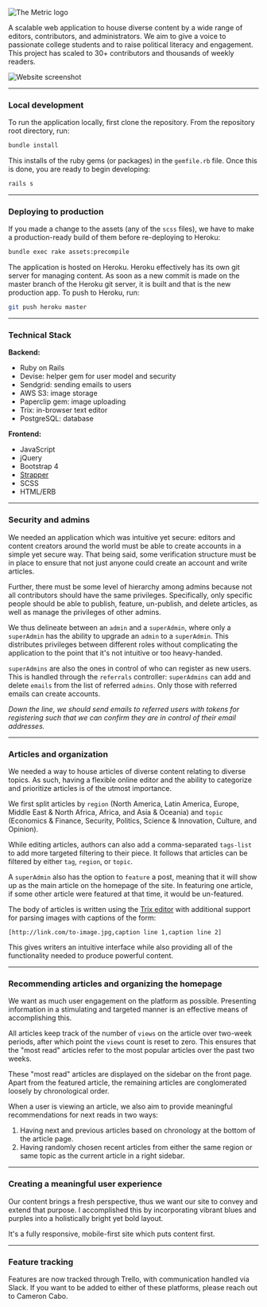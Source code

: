 ![The Metric logo](https://s3-us-west-1.amazonaws.com/ccabo/metric-logo.png)

A scalable web application to house diverse content by a wide range of editors, contributors, and administrators. We aim to give a voice to passionate college students and to raise political literacy and engagement. This project has scaled to 30+ contributors and thousands of weekly readers.

![Website screenshot](https://s3-us-west-1.amazonaws.com/ccabo/metric-screenshot.png)

--------------------------------------------------------------------------------

### Local development

To run the application locally, first clone the repository. From the repository root directory, run:

```bash
bundle install
```

This installs of the ruby gems (or packages) in the `gemfile.rb` file. Once this is done, you are ready to begin developing:

```bash
rails s
```

--------------------------------------------------------------------------------

### Deploying to production

If you made a change to the assets (any of the `scss` files), we have to make a production-ready build of them before re-deploying to Heroku:

```bash
bundle exec rake assets:precompile
```

The application is hosted on Heroku. Heroku effectively has its own git server for managing content. As soon as a new commit is made on the master branch of the Heroku git server, it is built and that is the new production app. To push to Heroku, run:

```bash
git push heroku master
```

--------------------------------------------------------------------------------

### Technical Stack

__Backend:__

* Ruby on Rails
* Devise: helper gem for user model and security
* Sendgrid: sending emails to users
* AWS S3: image storage
* Paperclip gem: image uploading
* Trix: in-browser text editor
* PostgreSQL: database

__Frontend:__

* JavaScript
* jQuery
* Bootstrap 4
* [Strapper](https://github.com/ccabo1/strapper)
* SCSS
* HTML/ERB

--------------------------------------------------------------------------------

### Security and admins

We needed an application which was intuitive yet secure: editors and content creators around the world must be able to create accounts in a simple yet secure way. That being said, some verification structure must be in place to ensure that not just anyone could create an account and write articles.

Further, there must be some level of hierarchy among admins because not all contributors should have the same privileges. Specifically, only specific people should be able to publish, feature, un-publish, and delete articles, as well as manage the privileges of other admins.

We thus delineate between an `admin` and a `superAdmin`, where only a `superAdmin` has the ability to upgrade an `admin` to a `superAdmin`. This distributes privileges between different roles without complicating the application to the point that it's not intuitive or too heavy-handed.

`superAdmins` are also the ones in control of who can register as new users. This is handled through the `referrals` controller: `superAdmins` can add and delete `emails` from the list of referred `admins`. Only those with referred emails can create accounts.

_Down the line, we should send emails to referred users with tokens for registering such that we can confirm they are in control of their email addresses._

--------------------------------------------------------------------------------

### Articles and organization

We needed a way to house articles of diverse content relating to diverse topics. As such, having a flexible online editor and the ability to categorize and prioritize articles is of the utmost importance.

We first split articles by `region` (North America, Latin America, Europe, Middle East & North Africa, Africa, and Asia & Oceania) and `topic` (Economics & Finance, Security, Politics, Science & Innovation, Culture, and Opinion).

While editing articles, authors can also add a comma-separated `tags-list` to add more targeted filtering to their piece. It follows that articles can be filtered by either `tag`, `region`, or `topic`.

A `superAdmin` also has the option to `feature` a post, meaning that it will show up as the main article on the homepage of the site. In featuring one article, if some other article were featured at that time, it would be un-featured.

The body of articles is written using the [Trix editor](https://trix-editor.org/) with additional support for parsing images with captions of the form:
```
[http://link.com/to-image.jpg,caption line 1,caption line 2]
```
This gives writers an intuitive interface while also providing all of the functionality needed to produce powerful content.

--------------------------------------------------------------------------------

### Recommending articles and organizing the homepage

We want as much user engagement on the platform as possible. Presenting information in a stimulating and targeted manner is an effective means of accomplishing this.

All articles keep track of the number of `views` on the article over two-week periods, after which point the `views` count is reset to zero. This ensures that the "most read" articles refer to the most popular articles over the past two weeks.

These "most read" articles are displayed on the sidebar on the front page. Apart from the featured article, the remaining articles are conglomerated loosely by chronological order.

When a user is viewing an article, we also aim to provide meaningful recommendations for next reads in two ways:
1. Having next and previous articles based on chronology at the bottom of the article page.
2. Having randomly chosen recent articles from either the same region or same topic as the current article in a right sidebar.

--------------------------------------------------------------------------------

### Creating a meaningful user experience

Our content brings a fresh perspective, thus we want our site to convey and extend that purpose. I accomplished this by incorporating vibrant blues and purples into a holistically bright yet bold layout.

It's a fully responsive, mobile-first site which puts content first.

--------------------------------------------------------------------------------

### Feature tracking

Features are now tracked through Trello, with communication handled via Slack. If you want to be added to either of these platforms, please reach out to Cameron Cabo.
